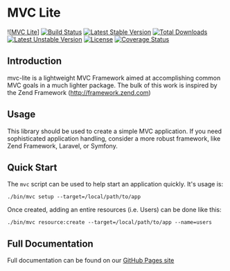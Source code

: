 # MVC Lite

![[MVC Lite](http://mvc-lite.github.io/mvc-lite/images/logo.png)]
[![Build Status](https://travis-ci.org/mvc-lite/mvc-lite.svg?branch=master)](https://travis-ci.org/mvc-lite/mvc-lite)
[![Latest Stable Version](https://poser.pugx.org/mvc-lite/mvc-lite/v/stable)](https://packagist.org/packages/mvc-lite/mvc-lite)
[![Total Downloads](https://poser.pugx.org/mvc-lite/mvc-lite/downloads)](https://packagist.org/packages/mvc-lite/mvc-lite)
[![Latest Unstable Version](https://poser.pugx.org/mvc-lite/mvc-lite/v/unstable)](https://packagist.org/packages/mvc-lite/mvc-lite)
[![License](https://poser.pugx.org/mvc-lite/mvc-lite/license)](https://packagist.org/packages/mvc-lite/mvc-lite)
[![Coverage Status](https://coveralls.io/repos/mvc-lite/mvc-lite/badge.svg?branch=master&service=github)](https://coveralls.io/github/mvc-lite/mvc-lite?branch=master)


## Introduction
mvc-lite is a lightweight MVC Framework aimed at accomplishing common MVC
goals in a much lighter package. The bulk of this work is inspired by the
Zend Framework (http://framework.zend.com)

## Usage
This library should be used to create a simple MVC application. If you need
sophisticated application handling, consider a more robust framework, like
Zend Framework, Laravel, or Symfony.

## Quick Start
The `mvc` script can be used to help start an application quickly. It's usage is:
```
./bin/mvc setup --target=/local/path/to/app
```

Once created, adding an entire resources (i.e. Users) can be done like this:
```
./bin/mvc resource:create --target=/local/path/to/app --name=users
```

## Full Documentation
Full documentation can be found on our [GitHub Pages site](http://mvc-lite.github.io/mvc-lite)
